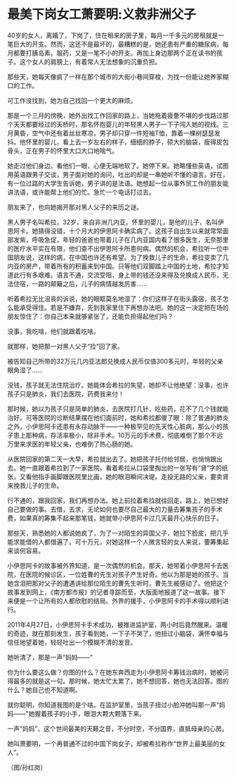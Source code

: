 # 最美下岗女工萧要明:义救非洲父子

40岁的女人，离婚了，下岗了，住在租来的房子里，每月一千多元的房租就是一笔巨大的开支。然而，这还不是最坏的，最糟糕的是，她还患有严重的糖尿病，每月都要打胰岛素，服药，又是一笔不小的开支。再加上身边那两个正在读书的孩子。这个女人的肩膀上，有着常人无法想象的沉重负担。 

那些天，她每天像疯了一样在那个城市的大街小巷间穿梭，为找一份能让她养家糊口的工作。 

可工作没找到，她为自己找回一个更大的麻烦。 

那是一个三月的傍晚，她外出找工作回家的路上，当她拖着疲惫不堪的步伐路过那个天天都要经过的天桥时，那名怀抱婴儿的年轻黑人男子一下子闯入她的视线。三月黄昏，空气中还有着丝丝寒凉，男子却只穿一件短袖T恤，靠着一棵树瑟瑟发抖。他怀里的婴儿，看上去一岁左右的样子，细细的脖子，硕大的脑袋，瘦得皮包骨头，正在男子的怀里大口大口地喘气。 

她走过他们身边，看他们一眼，心便无端地软了。她停下来。她略懂些英语，试图用英语跟男子交谈，男子面对她的询问，吐出的却是一串她听不懂的语言。好在，有一位过路的大学生告诉她，男子讲的是法语。她想起一位从事外贸工作的朋友能讲法语，或许能帮上他们的忙。急忙一个电话打过去。 

朋友来了，也向她揭开那对黑人父子的来历之谜。 

黑人男子名叫希拉，32岁，来自非洲几内亚。怀里的婴儿，是他的儿子，名叫伊思阿卡。她猜得没错，十个月大的伊思阿卡确实病了。这孩子自出生以来就常常面部发紫，呼吸急促，年轻的爸爸也带着儿子在几内亚国内看了很多医生，无奈那里的医疗水平实在有限，他们查不出伊思阿卡所患何病。偶然的机会，希拉听一位中国朋友说，这样的病，在中国也许还有希望。为了挽救儿子的生命，希拉变卖了几内亚的房产，带着所有的积蓄来到中国。只等他们双脚踏上中国的土地，希拉才知道此行有多艰难。语言不通，交流受阻，身上带的钱还没来得及兑换成人民币，无法住宿，一路的颠簸之后，儿子的病情越发厉害…… 

听着希拉无比沮丧的诉说，她的眼眶莫名地湿了：你们这样子在街头露宿，孩子怎么能承受得住。若是不嫌弃，先到我家里住下再想办法吧。她的这一决定把在场的朋友惊住了：你自己本来就够紧张了，还能负担得起他们吗？ 

没事，我吃啥，他们就跟着吃啥。 

就那样，她把那一对黑人父子“捡”回了家。 

被告知自己所带的32万元几内亚法郎兑换成人民币仅值300多元时，年轻的父亲眼角湿了…… 

没钱，孩子就无法住院治疗。她能体会希拉的失望，她却不让他绝望：没事，也许孩子只是肺炎，我们去医院，药费我来付！ 

那时候，她以为孩子只是简单的肺炎，去医院打几针，吃些药，花不了几个钱就能治好。可等医院的诊断结果摆在他们面前时，她和希拉都傻了眼：除了普通的肺炎之外，小伊思阿卡还患有永存动脉干——一种极罕见的先天性心脏病，那么小的孩子患上那种病，存活率极小，除非手术。10万元的手术费，彻底难倒了那个不远万里来求医的年轻父亲，也难倒了热心肠的她。 

从医院回家的第二天一大早，希拉就出去了。她把孩子托付给邻居，也悄悄跟出去。她一直跟着希拉到了一家医院，看着希拉从口袋里掏出的一张写有“肾”字的纸张，又看他指手画脚跟医院里比画，她的眼泪瞬间决堤。走投无路的父亲，要卖肾来挽救儿子的生命。 

行不通的，跟我回家，我们再想办法。她上前拉着希拉就往回走。路上，她已想好自己要做的事。去借，去求，无论如何也要尽自己最大的力量去筹集孩子的手术费，如果真的筹集不起来那笔钱，她就带小伊思阿卡过几天最开心快乐的日子。 

那些天，熟悉她的人都说她疯了，为了一对陌生的异国父子，她拉下脸皮，把几乎能求能借的人都借遍了。可十万元，对她这样一个人微言轻的女人来说，要筹集起来谈何容易。 

小伊思阿卡的故事被外界知道，是一次偶然的机会。那天，她带着小伊思阿卡去医院，在医院的候诊区，一位姓曹的先生对孩子产生好奇。他以为那是她的孩子。当她含泪把那对父子的遭遇讲给那位陌生的曹先生听时，曹先生被感动了。他把这个故事发到网上，《南方都市报》的记者寻踪而至，大版面地报道了这一故事。接下来便是一个让所有的人都欣慰的结局。外界的援手，小伊思阿卡的手术得以顺利进行。 

2011年4月27日，小伊思阿卡手术成功，被推进监护室，两小时后竟然醒来。温暖的奇迹，就在那刻发生，孩子看到她，一下子不哭了，他扭过小脑袋，满怀幸福与信任地望着她，轻轻吐出一个模糊不清的发音。 

她听清了，那是一声“妈妈——” 

你为什么要这么做？你图的什么？在她东奔西走为小伊思阿卡筹钱治病时，她被问得最多的就是这一句。那时候，她太忙太累了，她不想回答，她也无法回答。图的什么？她自己也不知道啊。 

就你聪明，你知道我图的是个啥。在监护室里，当孩子扭过小脸冲她叫那一声“妈妈——”她握着孩子的小手，眼泪大颗大颗落下来。 

一声“妈妈”，这个世间最美的天籁之音，不分时空，不分国界，直抵母亲的心房。 

她叫萧要明，一个再普通不过的中国下岗女子，却被希拉称作“世界上最美丽的女人”。 

（图/孙红岗）